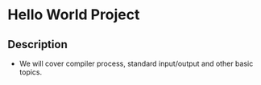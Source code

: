 # Hello World Project

## Description
- We will cover compiler process, standard input/output and other basic topics.
